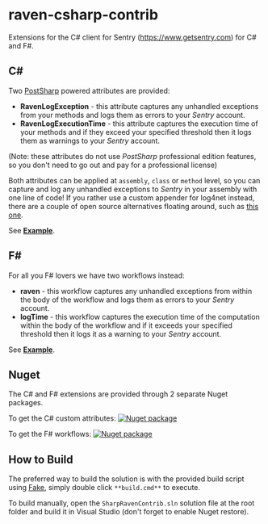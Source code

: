 raven-csharp-contrib
====================

Extensions for the C# client for Sentry (https://www.getsentry.com) for C# and F#.

## C# ##

Two [PostSharp](http://www.postsharp.net/) powered attributes are provided:

- **RavenLogException** - this attribute captures any unhandled exceptions from your methods and logs them as errors to your *Sentry* account.
- **RavenLogExecutionTime** - this attribute captures the execution time of your methods and if they exceed your specified threshold then it logs them as warnings to your *Sentry* account. 

(Note: these attributes do not use *PostSharp* professional edition features, so you don't need to go out and pay for a professional license)

Both attributes can be applied at `assembly`, `class` or `method` level, so you can capture and log any unhandled exceptions to *Sentry* in your assembly with one line of code! If you rather use a custom appender for log4net instead, there are a couple of open source alternatives floating around, such as [this one](https://github.com/themotleyfool/RavenLog4NetAppender).

See [**Example**](examples/SharpRavenContribExample/Program.cs).

## F# ##

For all you F# lovers we have two workflows instead:

-  **raven** - this workflow captures any unhandled exceptions from within the body of the workflow and logs them as errors to your *Sentry* account.
- **logTime** - this workflow captures the execution time of the computation within the body of the workflow and if it exceeds your specified threshold then it logs it as a warning to your *Sentry* account. 

See [**Example**](examples/SharpRavenContribFsExample/Program.fs).

## Nuget ##

The C# and F# extensions are provided through 2 separate Nuget packages.

To get the C# custom attributes:
[![Nuget package](https://raw.githubusercontent.com/theburningmonk/raven-csharp-contrib/develop/nuget/SharpRaven-Contrib%20logo.png)](https://www.nuget.org/packages/SharpRaven-Contrib/)

To get the F# workflows:
[![Nuget package](https://raw.githubusercontent.com/theburningmonk/raven-csharp-contrib/develop/nuget/SharpRaven-Contribfs%20logo.png)](https://www.nuget.org/packages/SharpRaven-Contribfs/)


## How to Build ##

The preferred way to build the solution is with the provided build script using [Fake](https://github.com/fsharp/FAKE), simply double click `**build.cmd**` to execute.

To build manually, open the `SharpRavenContrib.sln` solution file at the root folder and build it in Visual Studio (don't forget to enable Nuget restore).